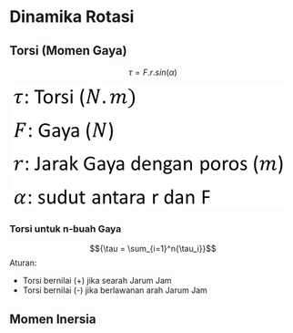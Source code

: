 # Dinamika Rotasi

## Torsi (Momen Gaya)

$$
{\tau = F.r.sin(\alpha)}
$$

![001-torsi.png](source/001-torsi.png)

### Torsi untuk n-buah Gaya
$${\tau = \sum_{i=1}^n{\tau_i}}$$
Aturan: 
* Torsi bernilai (+) jika searah Jarum Jam
* Torsi bernilai (-) jika berlawanan arah Jarum Jam

## Momen Inersia
